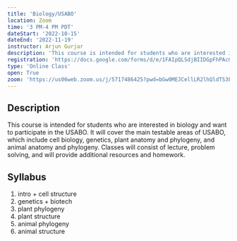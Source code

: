 ```yaml
---
title: 'Biology/USABO'
location: Zoom
time: '3 PM-4 PM PDT'
dateStart: '2022-10-15'
dateEnd: '2022-11-19'
instructor: Arjun Gurjar
description: 'This course is intended for students who are interested in biology and want to participate in the USABO.'
registration: 'https://docs.google.com/forms/d/e/1FAIpQLSdjBIIDGpFhPAcGgVUkGNpwlW_V04QIUdcNS7xHeTILm2hWag/viewform'
type: 'Online Class'
open: True
zoom: 'https://us06web.zoom.us/j/5717486425?pwd=bGw0MEJCellLR2lhQldTS3FPYjFtQT09'
---
```


## Description

This course is intended for students who are interested in biology and want to participate in the USABO. It will cover the main testable areas of USABO, which include cell biology, genetics, plant anatomy and phylogeny, and animal anatomy and phylogeny. Classes will consist of lecture, problem solving, and will provide additional resources and homework.

## Syllabus

1. intro + cell structure
2. genetics + biotech
3. plant phylogeny
4. plant structure
5. animal phylogeny
6. animal structure
